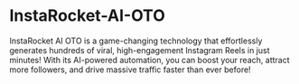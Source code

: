 # InstaRocket-AI-OTO
InstaRocket AI OTO is a game-changing technology that effortlessly generates hundreds of viral, high-engagement Instagram Reels in just minutes! With its AI-powered automation, you can boost your reach, attract more followers, and drive massive traffic faster than ever before!

